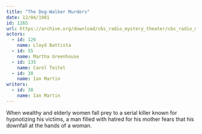 ```yaml
---
title: "The Dog-Walker Murders"
date: 12/04/1981
id: 1265
url: https://archive.org/download/cbs_radio_mystery_theater/cbs_radio_mystery_theater-1251-1300.zip/cbs_radio_mystery_theater-1251-1300%2Fcbsrmt_1265_the_dog_walker_murders.mp3
actors:  
  - id: 126
    name: Lloyd Battista  
  - id: 55
    name: Martha Greenhouse  
  - id: 135
    name: Carol Teitel  
  - id: 38
    name: Ian Martin
writers:  
  - id: 38
    name: Ian Martin
---
```

When wealthy and elderly women fall prey to a serial killer known for hypnotizing his victims, a man filled with hatred for his mother fears that his downfall at the hands of a woman.